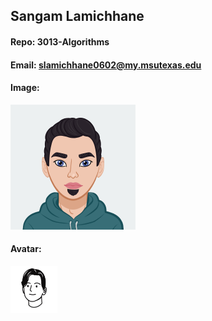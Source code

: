 ## Sangam Lamichhane
#### Repo: 3013-Algorithms
#### Email: slamichhane0602@my.msutexas.edu
#### Image:
<img src="https://github.com/Magnas55/3013-Algorithms/blob/main/AvatarMaker.png" width="200">

#### Avatar:
<img src="https://github.com/Magnas55/3013-Algorithms/blob/main/Sangamavatar.jpg" width="75">
